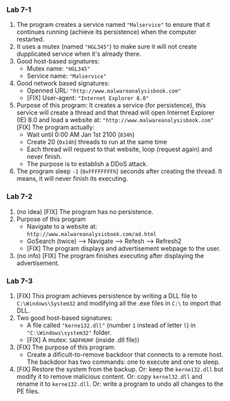 ### Lab 7-1

1. The program creates a service named `"Malservice"` to ensure that it continues running (achieve its persistence) when the computer restarted.
1. It uses a mutex (named `"HGL345"`) to make sure it will not create dupplicated service when it's already there.
1. Good host-based signatures: 
    * Mutex name: `"HGL345"`
    * Service name: `"Malservice"`
1. Good network based signatures:
    * Openned URL: `"http://www.malwareanalysisbook.com"`
    * [FIX] User-agent: `"Internet Explorer 8.0"`
1. Purpose of this program: It creates a service (for persistence), this service will create a thread and that thread will open Internet Explorer (IE) 8.0 and load a website at: `"http://www.malwareanalysisbook.com"`
[FIX] The program actually:
      * Wait until 0:00 AM Jan 1st 2100 (`834h`)
      * Create 20 (`0x14h`) threads to run at the same time
      * Each thread will request to that website, loop (request again) and never finish.
      * The purpose is to establish a DDoS attack.
1. The program sleep `-1` (`0xFFFFFFFFh`) seconds after creating the thread. It means, it will never finish its executing.

### Lab 7-2

1. (no idea) [FIX] The program has no persistence.
1. Purpose of this program
      * Navigate to a website at: `http://www.malwareanalysisbook.com/ad.html`
      * GoSearch (twice) --> Navigate --> Refesh --> Refresh2
      * [FIX] The program displays and advertisement webpage to the user.
1. (no info) [FIX] The program finishes executing after displaying the advertisement.

### Lab 7-3

1. [FIX] This program achieves persistence by writing a DLL file to `C:\Windows\System32` and modifying all the .exe files in `C:\` to import that DLL.
1. Two good host-based signatures:
   * A file called `"kerne132.dll"` (number `1` instead of letter `l`) in `"C:\Windows\system32"` folder.
   * [FIX] A mutex: `SADFHUHF` (inside .dll file))
1. [FIX] The purpose of this program:
   * Create a dificult-to-remove backdoor that connects to a remote host. The backdoor has two commands: one to execute and one to sleep.
1. [FIX] Restore the system from the backup. Or: keep the `kerne132.dll` but modify it to remove malicious content. Or: copy `kernel32.dll` and rename it to `kerne132.dll`. Or: write a program to undo all changes to the PE files.
